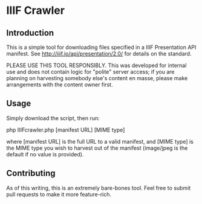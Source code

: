 IIIF Crawler
============

Introduction
------------
This is a simple tool for downloading files specified in a IIIF Presentation API
manifest. See http://iiif.io/api/presentation/2.0/ for details on the standard.

PLEASE USE THIS TOOL RESPONSIBLY. This was developed for internal use and does
not contain logic for "polite" server access; if you are planning on harvesting
somebody else's content en masse, please make arrangements with the content
owner first.


Usage
-----
Simply download the script, then run:

php IIIFcrawler.php [manifest URL] [MIME type]

where [manifest URL] is the full URL to a valid manifest, and [MIME type] is the
MIME type you wish to harvest out of the manifest (image/jpeg is the default if
no value is provided).


Contributing
------------
As of this writing, this is an extremely bare-bones tool. Feel free to submit
pull requests to make it more feature-rich.